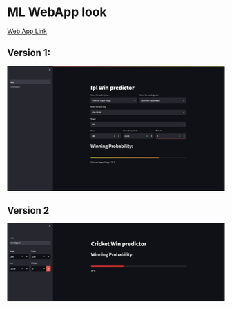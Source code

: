 # ML WebApp look
<a href="https://mohammed-khubaib-iplwinpredictor-app-qtr18y.streamlit.app/"> Web App Link </a>
## Version 1:
![v1](./image/v1.png)
## Version 2
![v2](./image/v2.png)